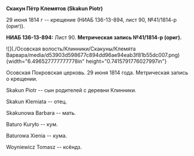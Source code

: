 **Скакун Пётр Клемятов (Skakun Piotr)**

29 июня 1814 г -- крещение (НИАБ 136-13-894, лист 90, №41/1814-р
(ориг)).

**НИАБ 136-13-894:** Лист 90. **Метрическая запись №41/1814-р (ориг).**

![](./Осовская волость/Клинники/Скакуны/Клемята Варвара/media/d53903d598677c894dd96ae94eab3f81b55dc007.png){width="6.496527777777778in"
height="0.7415791776027997in"}

Осовская Покровская церковь. 29 июня 1814 года. Метрическая запись о
крещении.

Skakun Piotr -- сын родителей с деревни Клинники.

Skakun Klemiata -- отец.

Skakunowa Barbara -- мать.

Baturo Kuryło -- кум.

Baturowa Xienia -- кума.

Woyniewicz Tomasz -- ксёндз.
